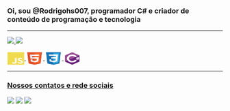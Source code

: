 <h3> Oi, sou @Rodrigohs007, programador C# e criador de conteúdo de programação e tecnologia </h3>
<hr/>

  <a href="https://github.com/rodrigohs007">
  <img height="170em" src="https://github-readme-stats.vercel.app/api?username=rodrigohs007&show_icons=true&theme=dracula&include_all_commits=true&count_private=true"/>
  <img height="170em" src="https://github-readme-stats.vercel.app/api/top-langs/?username=rodrigohs007&layout=compact&langs_count=7&theme=dracula"/>

  
  

  
  <div style="display: inline_block"><br>
     
  <img align="center" height="30" width="40" src="https://raw.githubusercontent.com/devicons/devicon/master/icons/javascript/javascript-plain.svg">
  <img align="center" height="30" width="40" src="https://raw.githubusercontent.com/devicons/devicon/master/icons/html5/html5-original.svg">
  <img align="center" height="30" width="40" src="https://raw.githubusercontent.com/devicons/devicon/master/icons/css3/css3-original.svg">
  <img align="center"  height="30" width="40" src="https://raw.githubusercontent.com/devicons/devicon/master/icons/csharp/csharp-original.svg">
 </div>
  
  <hr/>
  <h3>Nossos contatos e rede sociais</h3>
  <div> 
  <a href="https://www.instagram.com/eurodrigohs007" target="_blank"><img src="https://i0.wp.com/www.multarte.com.br/wp-content/uploads/2019/03/logo-instagram-png-fundo-transparente2.png?resize=696%2C696&ssl=1" width="50px" target="_blank"></a>
  <a href = "mailto:contatorafaballerini@gmail.com"><img src="https://upload.wikimedia.org/wikipedia/commons/thumb/d/df/Microsoft_Office_Outlook_%282018%E2%80%93present%29.svg/512px-Microsoft_Office_Outlook_%282018%E2%80%93present%29.svg.png" width="50px" target="_blank"></a>
  <a href="https://www.linkedin.com/in/rodrigo-henrique-608b63a0/" target="_blank"><img src="https://cdn-icons-png.flaticon.com/512/174/174857.png" width="50px" target="_blank"></a> 

 
</div>

<!---
Rodrigohs007/Rodrigohs007 is a ✨ special ✨ repository because its `README.md` (this file) appears on your GitHub profile.
You can click the Preview link to take a look at your changes.
--->
